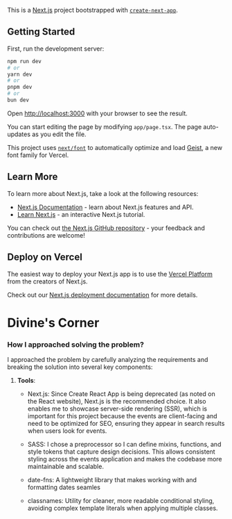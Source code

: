 This is a [Next.js](https://nextjs.org) project bootstrapped with [`create-next-app`](https://nextjs.org/docs/app/api-reference/cli/create-next-app).

## Getting Started

First, run the development server:

```bash
npm run dev
# or
yarn dev
# or
pnpm dev
# or
bun dev
```

Open [http://localhost:3000](http://localhost:3000) with your browser to see the result.

You can start editing the page by modifying `app/page.tsx`. The page auto-updates as you edit the file.

This project uses [`next/font`](https://nextjs.org/docs/app/building-your-application/optimizing/fonts) to automatically optimize and load [Geist](https://vercel.com/font), a new font family for Vercel.

## Learn More

To learn more about Next.js, take a look at the following resources:

- [Next.js Documentation](https://nextjs.org/docs) - learn about Next.js features and API.
- [Learn Next.js](https://nextjs.org/learn) - an interactive Next.js tutorial.

You can check out [the Next.js GitHub repository](https://github.com/vercel/next.js) - your feedback and contributions are welcome!

## Deploy on Vercel

The easiest way to deploy your Next.js app is to use the [Vercel Platform](https://vercel.com/new?utm_medium=default-template&filter=next.js&utm_source=create-next-app&utm_campaign=create-next-app-readme) from the creators of Next.js.

Check out our [Next.js deployment documentation](https://nextjs.org/docs/app/building-your-application/deploying) for more details.


# **Divine's Corner**

### **How I approached solving the problem?**

I approached the problem by carefully analyzing the  requirements and breaking the solution into several key components:

1.  **Tools**:
    - Next.js: Since Create React App is being deprecated (as noted on the React website), Next.js is the recommended choice. It also enables me to showcase server-side rendering (SSR), which is important for this project because the events are client-facing and need to be optimized for SEO, ensuring they appear in search results when users look for events.
    
    - SASS: I chose a preprocessor so I can define mixins, functions, and style tokens that capture design decisions. This allows consistent styling across the events application and makes the codebase more maintainable and scalable.

    - date-fns: A lightweight library that makes working with and formatting dates seamles

    - classnames: Utility for cleaner, more readable conditional styling, avoiding complex template literals when applying multiple classes.

